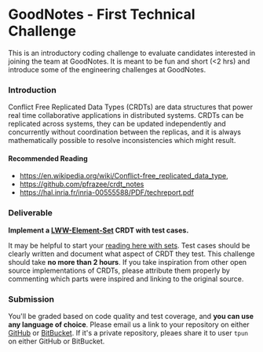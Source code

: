 GoodNotes - First Technical Challenge
===
This is an introductory coding challenge to evaluate candidates interested in joining the team at GoodNotes. It is meant to be fun and short (<2 hrs) and introduce some of the engineering challenges at GoodNotes.

### Introduction

Conflict Free Replicated Data Types (CRDTs) are data structures that power real time collaborative applications in distributed systems. CRDTs can be replicated across systems, they can be updated independently and concurrently without coordination between the replicas, and it is always mathematically possible to resolve inconsistencies which might result.

#### Recommended Reading
- https://en.wikipedia.org/wiki/Conflict-free_replicated_data_type, 
- https://github.com/pfrazee/crdt_notes
- https://hal.inria.fr/inria-00555588/PDF/techreport.pdf

### Deliverable
**Implement a [LWW-Element-Set](https://en.wikipedia.org/wiki/Conflict-free_replicated_data_type#LWW-Element-Set_(Last-Write-Wins-Element-Set)) CRDT with test cases.** 

It may be helpful to start your [reading here with sets](https://github.com/pfrazee/crdt_notes#sets). Test cases should be clearly written and document what aspect of CRDT they test. This challenge should take **no more than 2 hours**. If you take inspiration from other open source implementations of CRDTs, please attribute them properly by commenting which parts were inspired and linking to the original source.


### Submission
You'll be graded based on code quality and test coverage, and **you can use any language of choice**. Please email us a link to your repository on either [GitHub](github.com) or [BitBucket](bitbucket.com). If it's a private repository, pleaes share it to user `tpun` on either GitHub or BitBucket.
